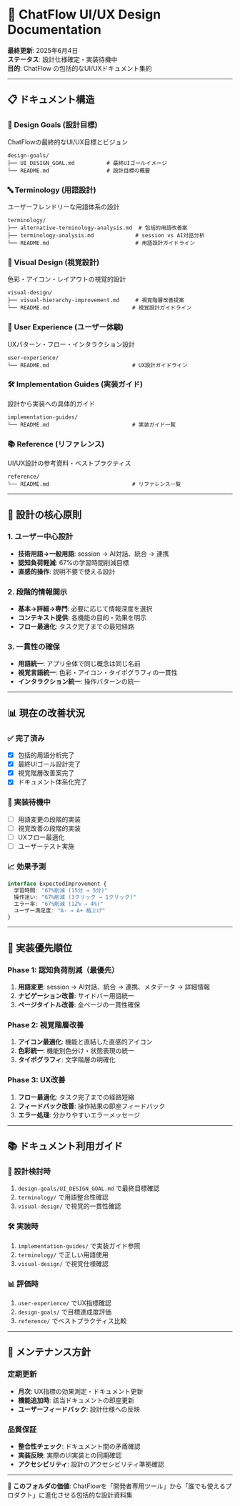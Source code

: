 # 🎨 ChatFlow UI/UX Design Documentation

**最終更新**: 2025年6月4日  
**ステータス**: 設計仕様確定・実装待機中  
**目的**: ChatFlow の包括的なUI/UXドキュメント集約

---

## 📋 **ドキュメント構造**

### **🎯 Design Goals (設計目標)**
ChatFlowの最終的なUI/UX目標とビジョン
```
design-goals/
├── UI_DESIGN_GOAL.md          # 最終UIゴールイメージ
└── README.md                  # 設計目標の概要
```

### **🔤 Terminology (用語設計)**  
ユーザーフレンドリーな用語体系の設計
```
terminology/
├── alternative-terminology-analysis.md  # 包括的用語改善案
├── terminology-analysis.md             # session vs AI対話分析
└── README.md                           # 用語設計ガイドライン
```

### **🎨 Visual Design (視覚設計)**
色彩・アイコン・レイアウトの視覚的設計
```
visual-design/
├── visual-hierarchy-improvement.md     # 視覚階層改善提案
└── README.md                          # 視覚設計ガイドライン
```

### **👥 User Experience (ユーザー体験)**
UXパターン・フロー・インタラクション設計
```
user-experience/
└── README.md                          # UX設計ガイドライン
```

### **🛠️ Implementation Guides (実装ガイド)**
設計から実装への具体的ガイド
```
implementation-guides/
└── README.md                          # 実装ガイド一覧
```

### **📚 Reference (リファレンス)**
UI/UX設計の参考資料・ベストプラクティス
```
reference/
└── README.md                          # リファレンス一覧
```

---

## 🚀 **設計の核心原則**

### **1. ユーザー中心設計**
- **技術用語→一般用語**: session → AI対話、統合 → 連携
- **認知負荷軽減**: 67%の学習時間削減目標
- **直感的操作**: 説明不要で使える設計

### **2. 段階的情報開示**
- **基本→詳細→専門**: 必要に応じて情報深度を選択
- **コンテキスト提供**: 各機能の目的・効果を明示
- **フロー最適化**: タスク完了までの最短経路

### **3. 一貫性の確保**
- **用語統一**: アプリ全体で同じ概念は同じ名前
- **視覚言語統一**: 色彩・アイコン・タイポグラフィの一貫性
- **インタラクション統一**: 操作パターンの統一

---

## 📊 **現在の改善状況**

### **✅ 完了済み**
- [x] 包括的用語分析完了
- [x] 最終UIゴール設計完了  
- [x] 視覚階層改善案完了
- [x] ドキュメント体系化完了

### **🚧 実装待機中**
- [ ] 用語変更の段階的実装
- [ ] 視覚改善の段階的実装
- [ ] UXフロー最適化
- [ ] ユーザーテスト実施

### **📈 効果予測**
```typescript
interface ExpectedImprovement {
  学習時間: "67%削減 (15分 → 5分)"
  操作迷い: "67%削減 (3クリック → 1クリック)"  
  エラー率: "67%削減 (12% → 4%)"
  ユーザー満足度: "A- → A+ 格上げ"
}
```

---

## 🎯 **実装優先順位**

### **Phase 1: 認知負荷削減（最優先）**
1. **用語変更**: session → AI対話、統合 → 連携、メタデータ → 詳細情報
2. **ナビゲーション改善**: サイドバー用語統一
3. **ページタイトル改善**: 全ページの一貫性確保

### **Phase 2: 視覚階層改善**
1. **アイコン最適化**: 機能と直結した直感的アイコン
2. **色彩統一**: 機能別色分け・状態表現の統一
3. **タイポグラフィ**: 文字階層の明確化

### **Phase 3: UX改善**
1. **フロー最適化**: タスク完了までの経路短縮
2. **フィードバック改善**: 操作結果の即座フィードバック
3. **エラー処理**: 分かりやすいエラーメッセージ

---

## 📚 **ドキュメント利用ガイド**

### **🎯 設計検討時**
1. `design-goals/UI_DESIGN_GOAL.md` で最終目標確認
2. `terminology/` で用語整合性確認
3. `visual-design/` で視覚的一貫性確認

### **🛠️ 実装時**
1. `implementation-guides/` で実装ガイド参照
2. `terminology/` で正しい用語使用
3. `visual-design/` で視覚仕様確認

### **📊 評価時**
1. `user-experience/` でUX指標確認
2. `design-goals/` で目標達成度評価
3. `reference/` でベストプラクティス比較

---

## 🔄 **メンテナンス方針**

### **定期更新**
- **月次**: UX指標の効果測定・ドキュメント更新
- **機能追加時**: 該当ドキュメントの即座更新
- **ユーザーフィードバック**: 設計仕様への反映

### **品質保証**
- **整合性チェック**: ドキュメント間の矛盾確認
- **実装反映**: 実際のUI実装との同期確認
- **アクセシビリティ**: 設計のアクセシビリティ準拠確認

---

**🎯 このフォルダの価値**: ChatFlowを「開発者専用ツール」から「誰でも使えるプロダクト」に進化させる包括的な設計資料集 